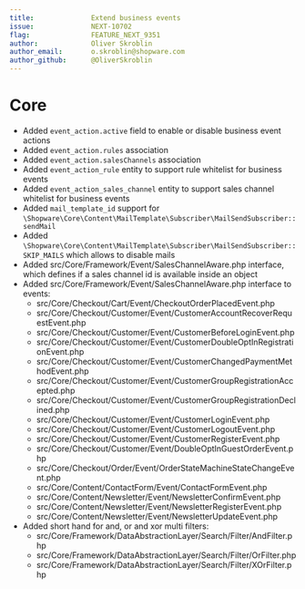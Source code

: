 ```yaml
---
title:              Extend business events
issue:              NEXT-10702
flag:               FEATURE_NEXT_9351
author:             Oliver Skroblin
author_email:       o.skroblin@shopware.com
author_github:      @OliverSkroblin
---
```

# Core
* Added `event_action.active` field to enable or disable business event actions
* Added `event_action.rules` association
* Added `event_action.salesChannels` association
* Added `event_action_rule` entity to support rule whitelist for business events
* Added `event_action_sales_channel` entity to support sales channel whitelist for business events
* Added `mail_template_id` support for `\Shopware\Core\Content\MailTemplate\Subscriber\MailSendSubscriber::sendMail`
* Added `\Shopware\Core\Content\MailTemplate\Subscriber\MailSendSubscriber::SKIP_MAILS` which allows to disable mails 
* Added src/Core/Framework/Event/SalesChannelAware.php interface, which defines if a sales channel id is available inside an object
* Added src/Core/Framework/Event/SalesChannelAware.php interface to events:
    * src/Core/Checkout/Cart/Event/CheckoutOrderPlacedEvent.php
    * src/Core/Checkout/Customer/Event/CustomerAccountRecoverRequestEvent.php
    * src/Core/Checkout/Customer/Event/CustomerBeforeLoginEvent.php
    * src/Core/Checkout/Customer/Event/CustomerDoubleOptInRegistrationEvent.php
    * src/Core/Checkout/Customer/Event/CustomerChangedPaymentMethodEvent.php
    * src/Core/Checkout/Customer/Event/CustomerGroupRegistrationAccepted.php
    * src/Core/Checkout/Customer/Event/CustomerGroupRegistrationDeclined.php
    * src/Core/Checkout/Customer/Event/CustomerLoginEvent.php
    * src/Core/Checkout/Customer/Event/CustomerLogoutEvent.php
    * src/Core/Checkout/Customer/Event/CustomerRegisterEvent.php
    * src/Core/Checkout/Customer/Event/DoubleOptInGuestOrderEvent.php
    * src/Core/Checkout/Order/Event/OrderStateMachineStateChangeEvent.php
    * src/Core/Content/ContactForm/Event/ContactFormEvent.php
    * src/Core/Content/Newsletter/Event/NewsletterConfirmEvent.php
    * src/Core/Content/Newsletter/Event/NewsletterRegisterEvent.php
    * src/Core/Content/Newsletter/Event/NewsletterUpdateEvent.php
* Added short hand for and, or and xor multi filters:
    * src/Core/Framework/DataAbstractionLayer/Search/Filter/AndFilter.php
    * src/Core/Framework/DataAbstractionLayer/Search/Filter/OrFilter.php
    * src/Core/Framework/DataAbstractionLayer/Search/Filter/XOrFilter.php
